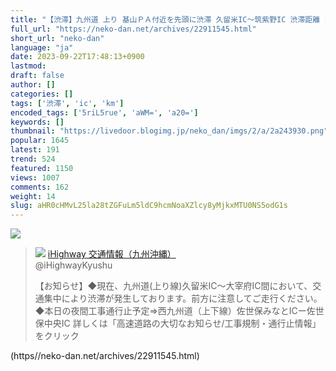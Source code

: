 ```yaml
---
title: "【渋滞】九州道 上り 基山ＰＡ付近を先頭に渋滞 久留米IC〜筑紫野IC 渋滞距離 13.0km "
full_url: "https://neko-dan.net/archives/22911545.html"
short_url: "neko-dan"
language: "ja"
date: 2023-09-22T17:48:13+0900
lastmod: 
draft: false
author: []
categories: []
tags: ['渋滞', 'ic', 'km']
encoded_tags: ['5riL5rue', 'aWM=', 'a20=']
keywords: []
thumbnail: "https://livedoor.blogimg.jp/neko_dan/imgs/2/a/2a243930.png"
popular: 1645
latest: 191
trend: 524
featured: 1150
views: 1007
comments: 162
weight: 14
slug: aHR0cHMvL25la28tZGFuLm5ldC9hcmNoaXZlcy8yMjkxMTU0NS5odG1s
---
```


![](https://livedoor.blogimg.jp/neko_dan/imgs/2/a/2a243930.png)

<blockquote id='twibody2kvQ529ENq'> <p> <img src='https//livedoor.blogimg.jp/neko_dan/imgs/e/e/ee33ba00.png'> <a href='https//twitter.com/iHighwayKyushu/status/1705118246033342635' target='_blank'>iHighway 交通情報（九州沖縄） </a><br> @iHighwayKyushu </p> <p id='twitext2kvQ529ENq'> 【お知らせ】◆現在、九州道(上り線)久留米IC〜大宰府IC間において、交通集中により渋滞が発生しております。前方に注意してご走行ください。◆本日の夜間工事通行止予定⇒西九州道（上下線）佐世保みなとICー佐世保中央IC 詳しくは「高速道路の大切なお知らせ/工事規制・通行止情報」をクリック </p> </blockquote> 

(https//neko-dan.net/archives/22911545.html)
